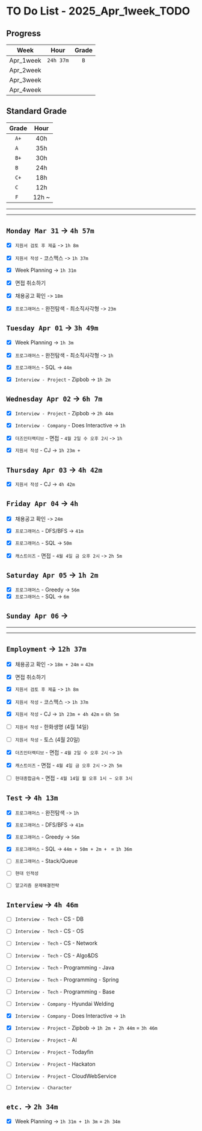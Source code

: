 # TO Do List - 2025_Apr_1week_TODO

## Progress
| Week | Hour | Grade |
|:---:|:---:|:---:|
|Apr_1week|`24h 37m`|`B`|
|Apr_2week|||
|Apr_3week|||
|Apr_4week|||


## Standard Grade
| Grade | Hour |
|:---:|:---:|
|`A+`|40h|
|`A `|35h|
|`B+`|30h|
|`B `|24h|
|`C+`|18h|
|`C `|12h|
|`F `|12h ~|


---
---

## `Monday Mar 31` -> `4h 57m`
- [x] `지원서 검토 후 제출` -> `1h 8m`
- [x] `지원서 작성` - 코스맥스 -> `1h 37m`
- [x] Week Planning -> `1h 31m`
- [x] 면접 취소하기
- [x] 채용공고 확인  -> `18m`
- [x] `프로그래머스` - 완전탐색 - 최소직사각형 -> `23m`


## `Tuesday Apr 01` -> `3h 49m`
- [x] Week Planning -> `1h 3m`
- [x] `프로그래머스` - 완전탐색 - 최소직사각형 -> `1h`
- [x] `프로그래머스` - SQL -> `44m`
- [x] `Interview - Project` - Zipbob -> `1h 2m`


## `Wednesday Apr 02` -> `6h 7m`
- [x] `Interview - Project` - Zipbob -> `2h 44m`
- [x] `Interview - Company` - Does Interactive -> `1h`
- [x] `더즈인터랙티브` - 면접 - `4월 2일 수 오후 2시` -> `1h`
- [x] `지원서 작성` - CJ -> `1h 23m + `


## `Thursday Apr 03` -> `4h 42m`
- [x] `지원서 작성` - CJ -> `4h 42m`


## `Friday Apr 04` -> `4h`
- [x] 채용공고 확인 -> `24m`
- [x] `프로그래머스` - DFS/BFS -> `41m`
- [x] `프로그래머스` - SQL -> `50m`
- [x] `캐스트이즈` - 면접 - `4월 4일 금 오후 2시` -> `2h 5m`


## `Saturday Apr 05` -> `1h 2m`
- [x] `프로그래머스` - Greedy -> `56m`
- [x] `프로그래머스` - SQL -> `6m`

## `Sunday Apr 06` -> 


---
---
## `Employment` -> `12h 37m`
- [x] 채용공고 확인 -> `18m + 24m` = `42m`
- [x] 면접 취소하기
- [x] `지원서 검토 후 제출` -> `1h 8m`
- [x] `지원서 작성` - 코스맥스 -> `1h 37m`

- [x] `지원서 작성` - CJ -> `1h 23m + 4h 42m` = `6h 5m`

- [ ] `지원서 작성` - 한화생명 (4월 14일)
- [ ] `지원서 작성` - 토스 (4월 20일)

- [x] `더즈인터랙티브` - 면접 - `4월 2일 수 오후 2시` -> `1h`
- [x] `캐스트이즈` - 면접 - `4월 4일 금 오후 2시` -> `2h 5m`
- [ ] `현대종합금속` - 면접 - `4월 14일 월 오후 1시 ~ 오후 3시`


## `Test` -> `4h 13m`
- [x] `프로그래머스` - 완전탐색 -> `1h`
- [x] `프로그래머스` - DFS/BFS -> `41m`
- [x] `프로그래머스` - Greedy -> `56m`
- [x] `프로그래머스` - SQL -> `44m + 50m + 2m + ` = `1h 36m`
- [ ] `프로그래머스` - Stack/Queue
- [ ] `현대 인적성` 
- [ ] `알고리즘 문제해결전략`


## `Interview` -> `4h 46m`
- [ ] `Interview - Tech` - CS - DB
- [ ] `Interview - Tech` - CS - OS
- [ ] `Interview - Tech` - CS - Network
- [ ] `Interview - Tech` - CS - Algo&DS
- [ ] `Interview - Tech` - Programming - Java
- [ ] `Interview - Tech` - Programming - Spring
- [ ] `Interview - Tech` - Programming - Base

- [ ] `Interview - Company` - Hyundai Welding
- [x] `Interview - Company` - Does Interactive -> `1h`

- [x] `Interview - Project` - Zipbob -> `1h 2m + 2h 44m` = `3h 46m`
- [ ] `Interview - Project` - AI
- [ ] `Interview - Project` - Todayfin
- [ ] `Interview - Project` - Hackaton
- [ ] `Interview - Project` - CloudWebService

- [ ] `Interview - Character`


## `etc.` -> `2h 34m`
- [x] Week Planning -> `1h 31m + 1h 3m` = `2h 34m`


<!-- ## `Cloud Native Spring in Action` -> `0h 18m` -> `h m`
- [ ] `Cloud Native Spring in Action` - Chapter03 -->

<!-- ## `Clean Architecture` -->



